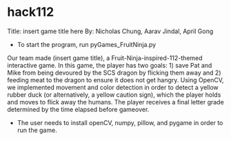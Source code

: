 # hack112

Title: insert game title here
By: Nicholas Chung, Aarav Jindal, April Gong

* To start the program, run pyGames_FruitNinja.py

Our team made (insert game title), a Fruit-Ninja-inspired-112-themed interactive game. In this game, the player has two goals: 1) save Pat and Mike from being devoured by the SCS dragon by flicking them away and 2) feeding meat to the dragon to ensure it does not get hangry. Using OpenCV, we implemented movement and color detection in order to detect a yellow rubber duck (or alternatively, a yellow caution sign), which the player holds and moves to flick away the humans. The player receives a final letter grade determined by the time elapsed before gameover.

* The user needs to install openCV, numpy, pillow, and pygame in order to run the game.
